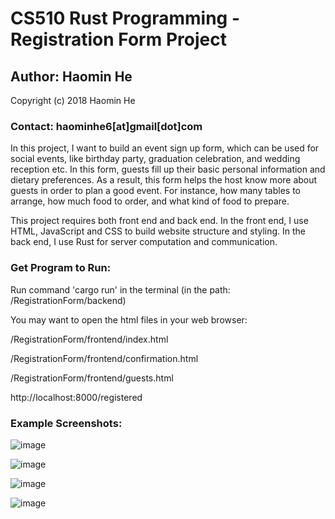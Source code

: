 # CS510 Rust Programming - Registration Form Project


## Author: Haomin He

Copyright (c) 2018 Haomin He

### Contact: haominhe6[at]gmail[dot]com 


In this project, I want to build an event sign up form, which can be used for social events, like birthday party, graduation celebration, and wedding reception etc. In this form, guests fill up their basic personal information and dietary preferences. As a result, this form helps the host know more about guests in order to plan a good event. For instance, how many tables to arrange, how much food to order, and what kind of food to prepare.


This project requires both front end and back end. In the front end, I use HTML, JavaScript and CSS to build website structure and styling. In the back end, I use Rust for server computation and communication.


### Get Program to Run:

Run command 'cargo run' in the terminal (in the path: /RegistrationForm/backend)


You may want to open the html files in your web browser: 

/RegistrationForm/frontend/index.html

/RegistrationForm/frontend/confirmation.html

/RegistrationForm/frontend/guests.html

http://localhost:8000/registered


### Example Screenshots:

![image](https://user-images.githubusercontent.com/13125278/41187223-b786ea14-6b59-11e8-9d59-147c9deade3a.png)


![image](https://user-images.githubusercontent.com/13125278/40683380-4be99a36-6343-11e8-8306-643bc7fc5119.png)


![image](https://user-images.githubusercontent.com/13125278/41187238-01d9c762-6b5a-11e8-83f6-5587570faf7c.png)


![image](https://user-images.githubusercontent.com/13125278/41187253-2788eb0a-6b5a-11e8-83be-214de936d9ae.png)







